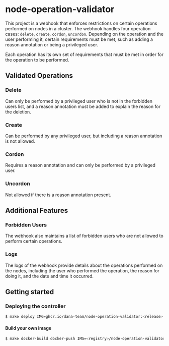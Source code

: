# node-operation-validator
This project is a webhook that enforces restrictions on certain operations performed on nodes in a cluster. The webhook handles four operation cases: `delete`, `create`, `cordon`, `uncordon`. Depending on the operation and the user performing it, certain requirements must be met, such as adding a reason annotation or being a privileged user.

Each operation has its own set of requirements that must be met in order for the operation to be performed.

## Validated Operations

### Delete

Can only be performed by a privileged user who is not in the forbidden users list, and a reason annotation must be added to explain the reason for the deletion.

### Create

Can be performed by any privileged user, but including a reason annotation is not allowed.

### Cordon

Requires a reason annotation and can only be performed by a privileged user.

### Uncordon

Not allowed if there is a reason annotation present.

## Additional Features

### Forbidden Users

The webhook also maintains a list of forbidden users who are not allowed to perform certain operations.

### Logs

The logs of the webhook provide details about the operations performed on the nodes, including the user who performed the operation, the reason for doing it, and the date and time it occurred.

## Getting started

### Deploying the controller

```bash
$ make deploy IMG=ghcr.io/dana-team/node-operation-validator:<release>
```

#### Build your own image

```bash
$ make docker-build docker-push IMG=<registry>/node-operation-validator:<tag>
```